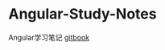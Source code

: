 # Angular-Study-Notes
Angular学习笔记
[gitbook](https://luyaning-peng-org.gitbook.io/angular-study-notes/)
